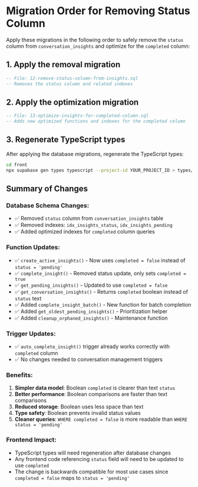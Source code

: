 # Migration Order for Removing Status Column

Apply these migrations in the following order to safely remove the `status` column from `conversation_insights` and optimize for the `completed` column:

## 1. Apply the removal migration
```sql
-- File: 12-remove-status-column-from-insights.sql
-- Removes the status column and related indexes
```

## 2. Apply the optimization migration  
```sql
-- File: 13-optimize-insights-for-completed-column.sql
-- Adds new optimized functions and indexes for the completed column
```

## 3. Regenerate TypeScript types
After applying the database migrations, regenerate the TypeScript types:
```bash
cd front
npx supabase gen types typescript --project-id YOUR_PROJECT_ID > types/supabase.ts
```

## Summary of Changes

### Database Schema Changes:
- ✅ Removed `status` column from `conversation_insights` table
- ✅ Removed indexes: `idx_insights_status`, `idx_insights_pending`
- ✅ Added optimized indexes for `completed` column queries

### Function Updates:
- ✅ `create_active_insights()` - Now uses `completed = false` instead of `status = 'pending'`
- ✅ `complete_insight()` - Removed status update, only sets `completed = true`
- ✅ `get_pending_insights()` - Updated to use `completed = false`
- ✅ `get_conversation_insights()` - Returns `completed` boolean instead of `status` text
- ✅ Added `complete_insight_batch()` - New function for batch completion
- ✅ Added `get_oldest_pending_insights()` - Prioritization helper
- ✅ Added `cleanup_orphaned_insights()` - Maintenance function

### Trigger Updates:
- ✅ `auto_complete_insight()` trigger already works correctly with `completed` column
- ✅ No changes needed to conversation management triggers

### Benefits:
1. **Simpler data model**: Boolean `completed` is clearer than text `status`
2. **Better performance**: Boolean comparisons are faster than text comparisons
3. **Reduced storage**: Boolean uses less space than text
4. **Type safety**: Boolean prevents invalid status values
5. **Cleaner queries**: `WHERE completed = false` is more readable than `WHERE status = 'pending'`

### Frontend Impact:
- TypeScript types will need regeneration after database changes
- Any frontend code referencing `status` field will need to be updated to use `completed`
- The change is backwards compatible for most use cases since `completed = false` maps to `status = 'pending'`
